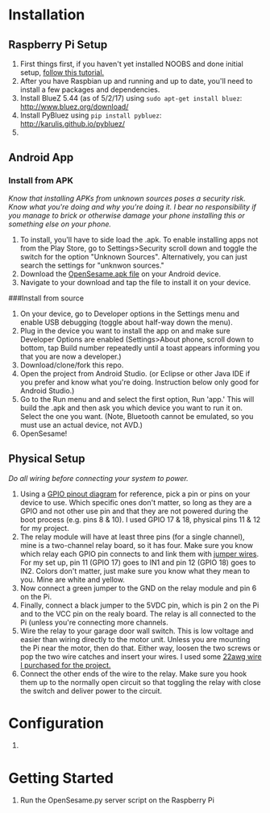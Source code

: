 
# Installation
## Raspberry Pi Setup
1. First things first, if you haven't yet installed NOOBS and done initial setup, [follow this tutorial.](https://www.raspberrypi.org/help/noobs-setup/2/)
1. After you have Raspbian up and running and up to date, you'll need to install a few packages and dependencies.
1. Install BlueZ 5.44 (as of 5/2/17) using `sudo apt-get install bluez`: http://www.bluez.org/download/
1. Install PyBluez using `pip install pybluez`: http://karulis.github.io/pybluez/
1. 


## Android App
### Install from APK
*Know that installing APKs from unknown sources poses a security risk. Know what you're doing and why you're doing it. I bear no responsibility if you manage to brick or otherwise damage your phone installing this or something else on your phone.*

1. To install, you'll have to side load the .apk. To enable installing apps not from the Play Store, go to Settings>Security scroll down and toggle the switch for the option "Unknown Sources". Alternatively, you can just search the settings for "unknwon sources."
1. Download the [OpenSesame.apk file](https://github.com/jeffreysdempsey/OpenSesame/blob/master/OpenSesame.apk) on your Android device.
1. Navigate to your download and tap the file to install it on your device.

###Install from source
1. On your device, go to Developer options in the Settings menu and enable USB debugging (toggle about half-way down the menu).
1. Plug in the device you want to install the app on and make sure Developer Options are enabled (Settings>About phone, scroll down to bottom, tap Build number repeatedly until a toast appears informing you that you are now a developer.)
1. Download/clone/fork this repo.
1. Open the project from Android Studio. (or Eclipse or other Java IDE if you prefer and know what you're doing. Instruction below only good for Android Studio.)
1. Go to the Run menu and and select the first option, Run 'app.' This will build the .apk and then ask you which device you want to run it on. Select the one you want. (Note, Bluetooth cannot be emulated, so you must use an actual device, not AVD.)
1. OpenSesame!

## Physical Setup
*Do all wiring before connecting your system to power.*
1. Using a [GPIO pinout diagram](https://az835927.vo.msecnd.net/sites/iot/Resources/images/PinMappings/RP2_Pinout.png) for reference, pick a pin or pins on your device to use. Which specific ones don't matter, so long as they are a GPIO and not other use pin and that they are not powered during the boot process (e.g. pins 8 & 10). I used GPIO 17 & 18, physical pins 11 & 12 for my project.
1. The relay module will have at least three pins (for a single channel), mine is a two-channel relay board, so it has four. Make sure you know which relay each GPIO pin connects to and link them with [jumper wires](https://www.amazon.com/Honbay-120pcs-Multicolored-Female-Breadboard/dp/B017NEGTXC/ref=sr_1_7?s=electronics&ie=UTF8&qid=1493767867&sr=1-7&keywords=jumper+wires). For my set up, pin 11 (GPIO 17) goes to IN1 and pin 12 (GPIO 18) goes to IN2. Colors don't matter, just make sure you know what they mean to you. Mine are white and yellow.
1. Now connect a green jumper to the GND on the relay module and pin 6 on the Pi.
1. Finally, connect a black jumper to the 5VDC pin, which is pin 2 on the Pi and to the VCC pin on the realy board. The relay is all connected to the Pi (unless you're connecting more channels.
1. Wire the relay to your garage door wall switch. This is low voltage and easier than wiring directly to the motor unit. Unless you are mounting the Pi near the motor, then do that. Either way, loosen the two screws or pop the two wire catches and insert your wires. I used some [22awg wire I purchased for the project.](https://www.amazon.com/gp/product/B00NB3SQJU/ref=oh_aui_detailpage_o03_s01?ie=UTF8&psc=1)
1. Connect the other ends of the wire to the relay. Make sure you hook them up to the normally open circuit so that toggling the relay with close the switch and deliver power to the circuit.

# Configuration
1. 

# Getting Started
1. Run the OpenSesame.py server script on the Raspberry Pi
